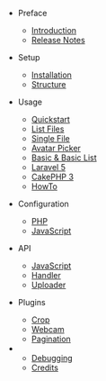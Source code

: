 - Preface
	- [Introduction](introduction.md)
	- [Release Notes](releases.md)
	<!-- - [Upgrade Guide](upgrade.md) -->

- Setup
    - [Installation](installation.md)
	- [Structure](structure.md)

- Usage
	- [Quickstart](quick.md)
	- [List Files](list.md)
	- [Single File](singlefile.md)
	- [Avatar Picker](avatar.md)
	- [Basic & Basic List](basic.md)
	- [Laravel 5](laravel.md)
	- [CakePHP 3](cakephp.md)
	- [HowTo](howto.md)

- Configuration
	- [PHP](configphp.md)
	- [JavaScript](configjs.md)

- API
	- [JavaScript](javascript.md)
	- [Handler](handler.md)
	- [Uploader](uploader.md)	

- Plugins
	- [Crop](crop.md) 
	- [Webcam](webcam.md)
	- [Pagination](pagination.md)

-
    - [Debugging](debugging.md)
    - [Credits](credits.md)
